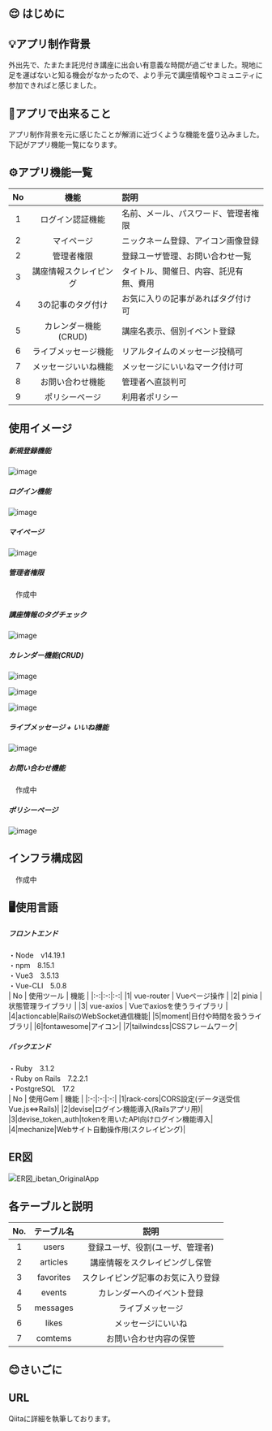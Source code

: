 ## :relieved: はじめに


## 💡アプリ制作背景
外出先で、たまたま託児付き講座に出会い有意義な時間が過ごせました。現地に足を運ばないと知る機会がなかったので、より手元で講座情報やコミュニティに参加できればと感じました。

## 💪アプリで出来ること
アプリ制作背景を元に感じたことが解消に近づくような機能を盛り込みました。下記がアプリ機能一覧になります。

## ⚙️アプリ機能一覧
| No | 機能 | 説明 |
|:-:|:-:|:-|
| 1 | ログイン認証機能  | 名前、メール、パスワード、管理者権限 |
| 2 | マイページ | ニックネーム登録、アイコン画像登録 |
| 2 | 管理者権限 | 登録ユーザ管理、お問い合わせ一覧 |
| 3 | 講座情報スクレイピング | タイトル、開催日、内容、託児有無、費用 |
| 4 | 3の記事のタグ付け | お気に入りの記事があればタグ付け可 |
| 5 | カレンダー機能(CRUD) | 講座名表示、個別イベント登録 |
| 6 | ライブメッセージ機能 | リアルタイムのメッセージ投稿可 |
| 7 | メッセージいいね機能 | メッセージにいいねマーク付け可 |
| 8 | お問い合わせ機能 | 管理者へ直談判可 |
| 9 | ポリシーページ | 利用者ポリシー |

## 使用イメージ
##### 新規登録機能
![image](https://github.com/user-attachments/assets/1c3325ea-61ca-4b9e-b394-0df8736aefb5)

##### ログイン機能
![image](https://github.com/user-attachments/assets/da07fb94-00a8-47fb-9afa-d73636a657f2)

##### マイページ 
![image](https://github.com/user-attachments/assets/f478e589-6bc5-4108-995f-50bb3cebdd37)

##### 管理者権限
　作成中

##### 講座情報のタグチェック
![image](https://github.com/user-attachments/assets/50ff6ccc-0be2-48eb-b198-86d2af3904ab)

##### カレンダー機能(CRUD)
![image](https://github.com/user-attachments/assets/890f9c31-1212-4101-8aab-2b0d0e1c4fa4)

![image](https://github.com/user-attachments/assets/624b67bd-5f2c-4889-8d3a-1263ee5601bc)


![image](https://github.com/user-attachments/assets/c1b5d98b-5f4c-47ae-82f7-d6f72ee52b91)

##### ライブメッセージ + いいね機能
![image](https://github.com/user-attachments/assets/096d06ad-2313-4f06-ad10-28b236cedc6b)

##### お問い合わせ機能
　作成中

##### ポリシーページ

![image](https://github.com/user-attachments/assets/ca7c61cf-a38d-4342-ac41-b6f39dc3e3d6)

## インフラ構成図
　作成中

## 🖥️使用言語
##### フロントエンド  
・Node　v14.19.1  
・npm　8.15.1  
・Vue3　3.5.13  
・Vue-CLI　5.0.8  
| No | 使用ツール | 機能 |
|:-:|:-:|:-:|
|1| vue-router | Vueページ操作 |
|2| pinia | 状態管理ライブラリ |
|3| vue-axios | Vueでaxiosを使うライブラリ |
|4|actioncable|RailsのWebSocket通信機能|
|5|moment|日付や時間を扱うライブラリ|
|6|fontawesome|アイコン|
|7|tailwindcss|CSSフレームワーク|


##### バックエンド
・Ruby　3.1.2  
・Ruby on Rails　7.2.2.1  
・PostgreSQL　17.2  
| No | 使用Gem | 機能 |
|:-:|:-:|:-:|
|1|rack-cors|CORS設定(データ送受信Vue.js⇔Rails)|
|2|devise|ログイン機能導入(Railsアプリ用)|
|3|devise_token_auth|tokenを用いたAPI向けログイン機能導入|
|4|mechanize|Webサイト自動操作用(スクレイピング)| 
  
## ER図
![ER図_ibetan_OriginalApp](https://github.com/user-attachments/assets/3f3d9363-fee7-44d6-bd1d-c979d1c16b4e)

## 各テーブルと説明
|No.| テーブル名 | 説明 |
|:-:|:-:|:-:|
|1|users| 登録ユーザ、役割(ユーザ、管理者) |
|2|articles| 講座情報をスクレイピングし保管 |
|3|favorites| スクレイピング記事のお気に入り登録 |
|4|events| カレンダーへのイベント登録 |
|5|messages| ライブメッセージ |
|6|likes| メッセージにいいね |
|7|comtems| お問い合わせ内容の保管 | 

## :blush:さいごに
## URL

Qiitaに詳細を執筆しております。


